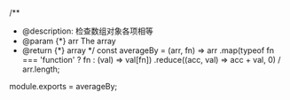 /**
 * @description: 检查数组对象各项相等
 * @param {*} arr The array
 * @return {*} array
 */
const averageBy = (arr, fn) =>
  arr
    .map(typeof fn === 'function' ? fn : (val) => val[fn])
    .reduce((acc, val) => acc + val, 0) / arr.length;
    
module.exports = averageBy;
